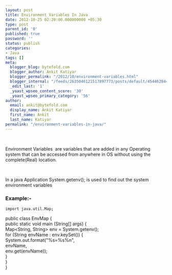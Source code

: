 ```yaml
---
layout: post
title: Environment Variables In Java
date: 2012-10-25 02:20:00.000000000 +05:30
type: post
parent_id: '0'
published: true
password: ''
status: publish
categories:
- Java
tags: []
meta:
  blogger_blog: bytefold.com
  blogger_author: Ankit Katiyar
  blogger_permalink: "/2012/10/environment-variables.html"
  blogger_internal: "/feeds/2635046121517897773/posts/default/4544628446130917337"
  _edit_last: '1'
  _yoast_wpseo_content_score: '30'
  _yoast_wpseo_primary_category: '56'
author:
  email: ankit@bytefold.com
  display_name: Ankit Katiyar
  first_name: Ankit
  last_name: Katiyar
permalink: "/environment-variables-in-java/"
---
```

&nbsp;

Environment Variables &nbsp;are variables that are added in any Operating system that can be accessed from anywhere in OS without using the complete(Real) location.

&nbsp;

In a java Application System.getenv(); is used to find out the system environment variables

### **Example:-**

```
import java.util.Map;
```

public class EnvMap {  
public static void main (String[] args) {  
Map\<String, String\> env = System.getenv();  
for (String envName : env.keySet()) {  
System.out.format("%s=%s%n",  
envName,  
env.get(envName));  
}  
}  
}

&nbsp;

